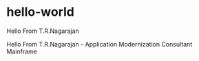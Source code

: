 # hello-world
Hello From T.R.Nagarajan

Hello From T.R.Nagarajan - Application Modernization Consultant Mainframe
